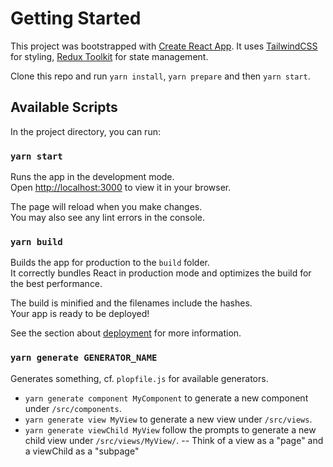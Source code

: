 # Getting Started

This project was bootstrapped with [Create React App](https://create-react-app.dev/docs/getting-started).
It uses [TailwindCSS](https://tailwindcss.com/docs/editor-setup) for styling, [Redux Toolkit](https://redux-toolkit.js.org/introduction/getting-started) for state management.

Clone this repo and run `yarn install`, `yarn prepare` and then `yarn start`.

## Available Scripts

In the project directory, you can run:

### `yarn start`

Runs the app in the development mode.\
Open [http://localhost:3000](http://localhost:3000) to view it in your browser.

The page will reload when you make changes.\
You may also see any lint errors in the console.

### `yarn build`

Builds the app for production to the `build` folder.\
It correctly bundles React in production mode and optimizes the build for the best performance.

The build is minified and the filenames include the hashes.\
Your app is ready to be deployed!

See the section about [deployment](https://facebook.github.io/create-react-app/docs/deployment) for more information.

### `yarn generate GENERATOR_NAME`

Generates something, cf. `plopfile.js` for available generators.

-   `yarn generate component MyComponent` to generate a new component under `/src/components`.
-   `yarn generate view MyView` to generate a new view under `/src/views`.
-   `yarn generate viewChild MyView` follow the prompts to generate a new child view under `/src/views/MyView/`.
    -- Think of a view as a "page" and a viewChild as a "subpage"

